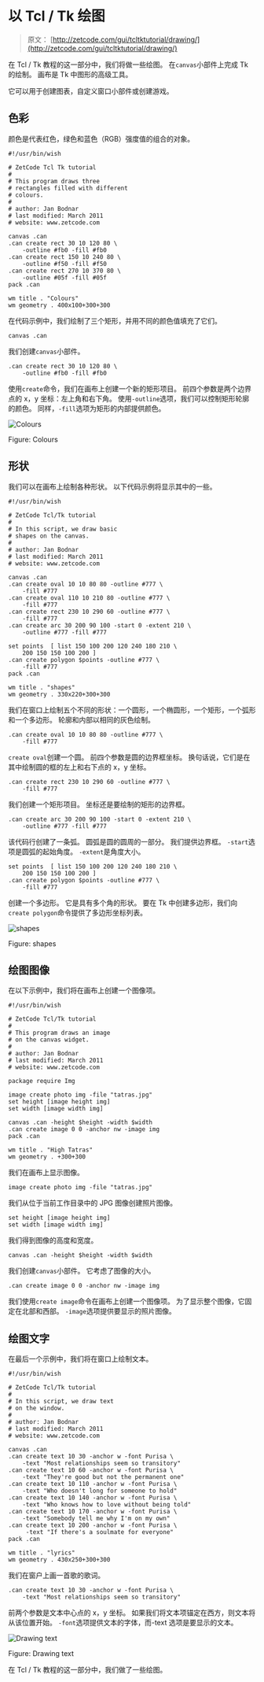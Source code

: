 # 以 Tcl / Tk 绘图

> 原文： [http://zetcode.com/gui/tcltktutorial/drawing/](http://zetcode.com/gui/tcltktutorial/drawing/)

在 Tcl / Tk 教程的这一部分中，我们将做一些绘图。 在`canvas`小部件上完成 Tk 的绘制。 画布是 Tk 中图形的高级工具。

它可以用于创建图表，自定义窗口小部件或创建游戏。

## 色彩

颜色是代表红色，绿色和蓝色（RGB）强度值的组合的对象。

```
#!/usr/bin/wish

# ZetCode Tcl Tk tutorial
#
# This program draws three
# rectangles filled with different
# colours.
#
# author: Jan Bodnar
# last modified: March 2011
# website: www.zetcode.com

canvas .can
.can create rect 30 10 120 80 \
    -outline #fb0 -fill #fb0
.can create rect 150 10 240 80 \
    -outline #f50 -fill #f50
.can create rect 270 10 370 80 \
    -outline #05f -fill #05f       
pack .can 

wm title . "Colours" 
wm geometry . 400x100+300+300

```

在代码示例中，我们绘制了三个矩形，并用不同的颜色值填充了它们。

```
canvas .can

```

我们创建`canvas`小部件。

```
.can create rect 30 10 120 80 \
    -outline #fb0 -fill #fb0

```

使用`create`命令，我们在画布上创建一个新的矩形项目。 前四个参数是两个边界点的 x，y 坐标：左上角和右下角。 使用`-outline`选项，我们可以控制矩形轮廓的颜色。 同样，`-fill`选项为矩形的内部提供颜色。

![Colours](img/c4544b9835b77bd42a4951f935cb1b76.jpg)

Figure: Colours

## 形状

我们可以在画布上绘制各种形状。 以下代码示例将显示其中的一些。

```
#!/usr/bin/wish

# ZetCode Tcl/Tk tutorial
#
# In this script, we draw basic 
# shapes on the canvas.
#
# author: Jan Bodnar
# last modified: March 2011
# website: www.zetcode.com

canvas .can
.can create oval 10 10 80 80 -outline #777 \
    -fill #777 
.can create oval 110 10 210 80 -outline #777 \
    -fill #777 
.can create rect 230 10 290 60 -outline #777 \
    -fill #777 
.can create arc 30 200 90 100 -start 0 -extent 210 \
    -outline #777 -fill #777 

set points  [ list 150 100 200 120 240 180 210 \
    200 150 150 100 200 ]
.can create polygon $points -outline #777 \
    -fill #777 
pack .can

wm title . "shapes" 
wm geometry . 330x220+300+300

```

我们在窗口上绘制五个不同的形状：一个圆形，一个椭圆形，一个矩形，一个弧形和一个多边形。 轮廓和内部以相同的灰色绘制。

```
.can create oval 10 10 80 80 -outline #777 \
    -fill #777 

```

`create oval`创建一个圆。 前四个参数是圆的边界框坐标。 换句话说，它们是在其中绘制圆的框的左上和右下点的 x，y 坐标。

```
.can create rect 230 10 290 60 -outline #777 \
    -fill #777

```

我们创建一个矩形项目。 坐标还是要绘制的矩形的边界框。

```
.can create arc 30 200 90 100 -start 0 -extent 210 \
    -outline #777 -fill #777 

```

该代码行创建了一条弧。 圆弧是圆的圆周的一部分。 我们提供边界框。 `-start`选项是圆弧的起始角度。 `-extent`是角度大小。

```
set points  [ list 150 100 200 120 240 180 210 \
    200 150 150 100 200 ]
.can create polygon $points -outline #777 \
    -fill #777 

```

创建一个多边形。 它是具有多个角的形状。 要在 Tk 中创建多边形，我们向`create polygon`命令提供了多边形坐标列表。

![shapes](img/fd011e91e48f1d862436d9c6efd1bab4.jpg)

Figure: shapes

## 绘图图像

在以下示例中，我们将在画布上创建一个图像项。

```
#!/usr/bin/wish

# ZetCode Tcl/Tk tutorial
#
# This program draws an image
# on the canvas widget.
#
# author: Jan Bodnar
# last modified: March 2011
# website: www.zetcode.com

package require Img

image create photo img -file "tatras.jpg"
set height [image height img]
set width [image width img]

canvas .can -height $height -width $width
.can create image 0 0 -anchor nw -image img
pack .can

wm title . "High Tatras" 
wm geometry . +300+300

```

我们在画布上显示图像。

```
image create photo img -file "tatras.jpg"

```

我们从位于当前工作目录中的 JPG 图像创建照片图像。

```
set height [image height img]
set width [image width img]

```

我们得到图像的高度和宽度。

```
canvas .can -height $height -width $width

```

我们创建`canvas`小部件。 它考虑了图像的大小。

```
.can create image 0 0 -anchor nw -image img

```

我们使用`create image`命令在画布上创建一个图像项。 为了显示整个图像，它固定在北部和西部。 `-image`选项提供要显示的照片图像。

## 绘图文字

在最后一个示例中，我们将在窗口上绘制文本。

```
#!/usr/bin/wish

# ZetCode Tcl/Tk tutorial
#
# In this script, we draw text
# on the window.
#
# author: Jan Bodnar
# last modified: March 2011
# website: www.zetcode.com

canvas .can
.can create text 10 30 -anchor w -font Purisa \
    -text "Most relationships seem so transitory"
.can create text 10 60 -anchor w -font Purisa \
    -text "They're good but not the permanent one"
.can create text 10 110 -anchor w -font Purisa \
    -text "Who doesn't long for someone to hold"
.can create text 10 140 -anchor w -font Purisa \
    -text "Who knows how to love without being told"
.can create text 10 170 -anchor w -font Purisa \
    -text "Somebody tell me why I'm on my own"
.can create text 10 200 -anchor w -font Purisa \
     -text "If there's a soulmate for everyone"        
pack .can

wm title . "lyrics" 
wm geometry . 430x250+300+300

```

我们在窗户上画一首歌的歌词。

```
.can create text 10 30 -anchor w -font Purisa \
    -text "Most relationships seem so transitory"

```

前两个参数是文本中心点的 x，y 坐标。 如果我们将文本项锚定在西方，则文本将从该位置开始。 `-font`选项提供文本的字体，而-text 选项是要显示的文本。

![Drawing text](img/de6df3144276c31573e38a9ebdbfe5b4.jpg)

Figure: Drawing text

在 Tcl / Tk 教程的这一部分中，我们做了一些绘图。